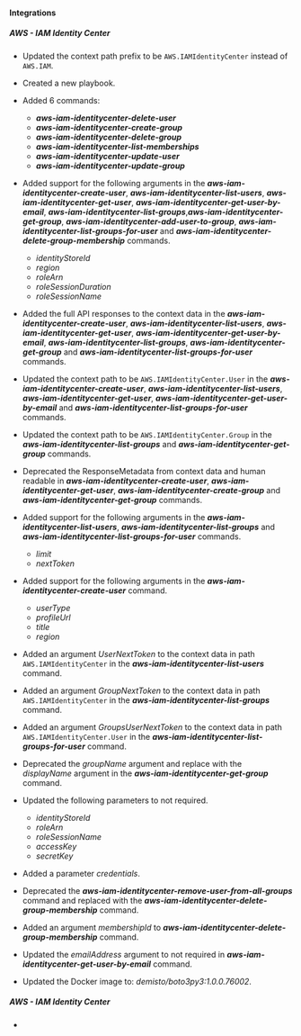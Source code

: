 
#### Integrations

##### AWS - IAM Identity Center

- Updated the context path prefix to be `AWS.IAMIdentityCenter` instead of `AWS.IAM`.
- Created a new playbook.
- Added 6 commands:
    - ***aws-iam-identitycenter-delete-user***
    - ***aws-iam-identitycenter-create-group***
    - ***aws-iam-identitycenter-delete-group***
    - ***aws-iam-identitycenter-list-memberships***
    - ***aws-iam-identitycenter-update-user***
    - ***aws-iam-identitycenter-update-group***
- Added support for the following arguments in the ***aws-iam-identitycenter-create-user***, ***aws-iam-identitycenter-list-users***, ***aws-iam-identitycenter-get-user***, ***aws-iam-identitycenter-get-user-by-email***, ***aws-iam-identitycenter-list-groups***,***aws-iam-identitycenter-get-group***, ***aws-iam-identitycenter-add-user-to-group***, ***aws-iam-identitycenter-list-groups-for-user*** and ***aws-iam-identitycenter-delete-group-membership*** commands.
    - *identityStoreId*
    - *region*
    - *roleArn*
    - *roleSessionDuration*
    - *roleSessionName*
- Added the full API responses to the context data in the ***aws-iam-identitycenter-create-user***, ***aws-iam-identitycenter-list-users***,  ***aws-iam-identitycenter-get-user***, ***aws-iam-identitycenter-get-user-by-email***, ***aws-iam-identitycenter-list-groups***, ***aws-iam-identitycenter-get-group*** and ***aws-iam-identitycenter-list-groups-for-user*** commands.
- Updated the context path to be `AWS.IAMIdentityCenter.User` in the ***aws-iam-identitycenter-create-user***, ***aws-iam-identitycenter-list-users***,  ***aws-iam-identitycenter-get-user***, ***aws-iam-identitycenter-get-user-by-email*** and ***aws-iam-identitycenter-list-groups-for-user*** commands.
- Updated the context path to be `AWS.IAMIdentityCenter.Group` in the ***aws-iam-identitycenter-list-groups*** and ***aws-iam-identitycenter-get-group*** commands.
- Deprecated the ResponseMetadata from context data and human readable in ***aws-iam-identitycenter-create-user***, ***aws-iam-identitycenter-get-user***, ***aws-iam-identitycenter-create-group*** and ***aws-iam-identitycenter-get-group*** commands.
- Added support for the following arguments in the ***aws-iam-identitycenter-list-users***, ***aws-iam-identitycenter-list-groups*** and ***aws-iam-identitycenter-list-groups-for-user*** commands.
    - *limit*
    - *nextToken*
- Added support for the following arguments in the ***aws-iam-identitycenter-create-user*** command.
    - *userType*
    - *profileUrl*
    - *title*
    - *region*
- Added an argument *UserNextToken* to the context data in path `AWS.IAMIdentityCenter` in the ***aws-iam-identitycenter-list-users*** command.
- Added an argument *GroupNextToken* to the context data in path `AWS.IAMIdentityCenter` in the ***aws-iam-identitycenter-list-groups*** command.
- Added an argument *GroupsUserNextToken* to the context data in path `AWS.IAMIdentityCenter.User` in the ***aws-iam-identitycenter-list-groups-for-user*** command.
- Deprecated the *groupName* argument and replace with the *displayName* argument in the ***aws-iam-identitycenter-get-group*** command.
- Updated the following parameters to not required.
    - *identityStoreId*
    - *roleArn*
    - *roleSessionName*
    - *accessKey*
    - *secretKey*
- Added a parameter *credentials*.
- Deprecated the ***aws-iam-identitycenter-remove-user-from-all-groups*** command and replaced with the ***aws-iam-identitycenter-delete-group-membership*** command.
- Added an argument *membershipId* to ***aws-iam-identitycenter-delete-group-membership*** command.
- Updated the *emailAddress* argument to not required in ***aws-iam-identitycenter-get-user-by-email*** command.







- Updated the Docker image to: *demisto/boto3py3:1.0.0.76002*.

##### AWS - IAM Identity Center

- 


